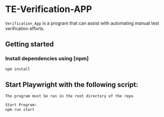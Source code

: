 # TE-Verification-APP

`Verification_App` is a program that can assist with automating manual test verification efforts.

## Getting started

### Install dependencies using [npm]

```bash
npm install
```

## Start Playwright with the following script:

`The program must be ran in the root directory of the repo`

```bash
Start Program:
npm run start
```


